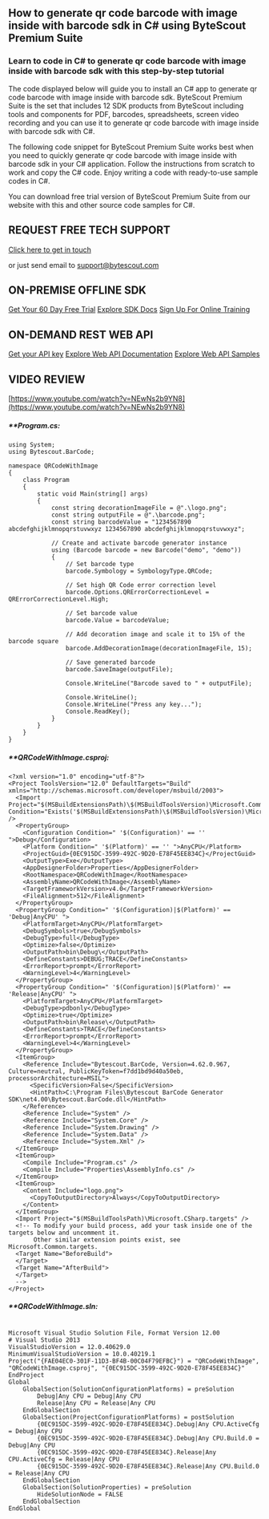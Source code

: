 ## How to generate qr code barcode with image inside with barcode sdk in C# using ByteScout Premium Suite

### Learn to code in C# to generate qr code barcode with image inside with barcode sdk with this step-by-step tutorial

The code displayed below will guide you to install an C# app to generate qr code barcode with image inside with barcode sdk. ByteScout Premium Suite is the set that includes 12 SDK products from ByteScout including tools and components for PDF, barcodes, spreadsheets, screen video recording and you can use it to generate qr code barcode with image inside with barcode sdk with C#.

The following code snippet for ByteScout Premium Suite works best when you need to quickly generate qr code barcode with image inside with barcode sdk in your C# application. Follow the instructions from scratch to work and copy the C# code. Enjoy writing a code with ready-to-use sample codes in C#.

You can download free trial version of ByteScout Premium Suite from our website with this and other source code samples for C#.

## REQUEST FREE TECH SUPPORT

[Click here to get in touch](https://bytescout.zendesk.com/hc/en-us/requests/new?subject=ByteScout%20Premium%20Suite%20Question)

or just send email to [support@bytescout.com](mailto:support@bytescout.com?subject=ByteScout%20Premium%20Suite%20Question) 

## ON-PREMISE OFFLINE SDK 

[Get Your 60 Day Free Trial](https://bytescout.com/download/web-installer?utm_source=github-readme)
[Explore SDK Docs](https://bytescout.com/documentation/index.html?utm_source=github-readme)
[Sign Up For Online Training](https://academy.bytescout.com/)


## ON-DEMAND REST WEB API

[Get your API key](https://pdf.co/documentation/api?utm_source=github-readme)
[Explore Web API Documentation](https://pdf.co/documentation/api?utm_source=github-readme)
[Explore Web API Samples](https://github.com/bytescout/ByteScout-SDK-SourceCode/tree/master/PDF.co%20Web%20API)

## VIDEO REVIEW

[https://www.youtube.com/watch?v=NEwNs2b9YN8](https://www.youtube.com/watch?v=NEwNs2b9YN8)




<!-- code block begin -->

##### ****Program.cs:**
    
```
using System;
using Bytescout.BarCode;

namespace QRCodeWithImage
{
	class Program
	{
		static void Main(string[] args)
		{
			const string decorationImageFile = @".\logo.png";
			const string outputFile = @".\barcode.png";
			const string barcodeValue = "1234567890 abcdefghijklmnopqrstuvwxyz 1234567890 abcdefghijklmnopqrstuvwxyz";
			
			// Create and activate barcode generator instance
			using (Barcode barcode = new Barcode("demo", "demo"))
			{
				// Set barcode type
				barcode.Symbology = SymbologyType.QRCode;

				// Set high QR Code error correction level
				barcode.Options.QRErrorCorrectionLevel = QRErrorCorrectionLevel.High;

				// Set barcode value
				barcode.Value = barcodeValue;

				// Add decoration image and scale it to 15% of the barcode square
				barcode.AddDecorationImage(decorationImageFile, 15);

				// Save generated barcode
				barcode.SaveImage(outputFile);

				Console.WriteLine("Barcode saved to " + outputFile);

				Console.WriteLine();
				Console.WriteLine("Press any key...");
				Console.ReadKey();
			}
		}
	}
}

```

<!-- code block end -->    

<!-- code block begin -->

##### ****QRCodeWithImage.csproj:**
    
```
<?xml version="1.0" encoding="utf-8"?>
<Project ToolsVersion="12.0" DefaultTargets="Build" xmlns="http://schemas.microsoft.com/developer/msbuild/2003">
  <Import Project="$(MSBuildExtensionsPath)\$(MSBuildToolsVersion)\Microsoft.Common.props" Condition="Exists('$(MSBuildExtensionsPath)\$(MSBuildToolsVersion)\Microsoft.Common.props')" />
  <PropertyGroup>
    <Configuration Condition=" '$(Configuration)' == '' ">Debug</Configuration>
    <Platform Condition=" '$(Platform)' == '' ">AnyCPU</Platform>
    <ProjectGuid>{0EC915DC-3599-492C-9D20-E78F45EE834C}</ProjectGuid>
    <OutputType>Exe</OutputType>
    <AppDesignerFolder>Properties</AppDesignerFolder>
    <RootNamespace>QRCodeWithImage</RootNamespace>
    <AssemblyName>QRCodeWithImage</AssemblyName>
    <TargetFrameworkVersion>v4.0</TargetFrameworkVersion>
    <FileAlignment>512</FileAlignment>
  </PropertyGroup>
  <PropertyGroup Condition=" '$(Configuration)|$(Platform)' == 'Debug|AnyCPU' ">
    <PlatformTarget>AnyCPU</PlatformTarget>
    <DebugSymbols>true</DebugSymbols>
    <DebugType>full</DebugType>
    <Optimize>false</Optimize>
    <OutputPath>bin\Debug\</OutputPath>
    <DefineConstants>DEBUG;TRACE</DefineConstants>
    <ErrorReport>prompt</ErrorReport>
    <WarningLevel>4</WarningLevel>
  </PropertyGroup>
  <PropertyGroup Condition=" '$(Configuration)|$(Platform)' == 'Release|AnyCPU' ">
    <PlatformTarget>AnyCPU</PlatformTarget>
    <DebugType>pdbonly</DebugType>
    <Optimize>true</Optimize>
    <OutputPath>bin\Release\</OutputPath>
    <DefineConstants>TRACE</DefineConstants>
    <ErrorReport>prompt</ErrorReport>
    <WarningLevel>4</WarningLevel>
  </PropertyGroup>
  <ItemGroup>
    <Reference Include="Bytescout.BarCode, Version=4.62.0.967, Culture=neutral, PublicKeyToken=f7dd1bd9d40a50eb, processorArchitecture=MSIL">
      <SpecificVersion>False</SpecificVersion>
      <HintPath>C:\Program Files\Bytescout BarCode Generator SDK\net4.00\Bytescout.BarCode.dll</HintPath>
    </Reference>
    <Reference Include="System" />
    <Reference Include="System.Core" />
    <Reference Include="System.Drawing" />
    <Reference Include="System.Data" />
    <Reference Include="System.Xml" />
  </ItemGroup>
  <ItemGroup>
    <Compile Include="Program.cs" />
    <Compile Include="Properties\AssemblyInfo.cs" />
  </ItemGroup>
  <ItemGroup>
    <Content Include="logo.png">
      <CopyToOutputDirectory>Always</CopyToOutputDirectory>
    </Content>
  </ItemGroup>
  <Import Project="$(MSBuildToolsPath)\Microsoft.CSharp.targets" />
  <!-- To modify your build process, add your task inside one of the targets below and uncomment it. 
       Other similar extension points exist, see Microsoft.Common.targets.
  <Target Name="BeforeBuild">
  </Target>
  <Target Name="AfterBuild">
  </Target>
  -->
</Project>
```

<!-- code block end -->    

<!-- code block begin -->

##### ****QRCodeWithImage.sln:**
    
```

Microsoft Visual Studio Solution File, Format Version 12.00
# Visual Studio 2013
VisualStudioVersion = 12.0.40629.0
MinimumVisualStudioVersion = 10.0.40219.1
Project("{FAE04EC0-301F-11D3-BF4B-00C04F79EFBC}") = "QRCodeWithImage", "QRCodeWithImage.csproj", "{0EC915DC-3599-492C-9D20-E78F45EE834C}"
EndProject
Global
	GlobalSection(SolutionConfigurationPlatforms) = preSolution
		Debug|Any CPU = Debug|Any CPU
		Release|Any CPU = Release|Any CPU
	EndGlobalSection
	GlobalSection(ProjectConfigurationPlatforms) = postSolution
		{0EC915DC-3599-492C-9D20-E78F45EE834C}.Debug|Any CPU.ActiveCfg = Debug|Any CPU
		{0EC915DC-3599-492C-9D20-E78F45EE834C}.Debug|Any CPU.Build.0 = Debug|Any CPU
		{0EC915DC-3599-492C-9D20-E78F45EE834C}.Release|Any CPU.ActiveCfg = Release|Any CPU
		{0EC915DC-3599-492C-9D20-E78F45EE834C}.Release|Any CPU.Build.0 = Release|Any CPU
	EndGlobalSection
	GlobalSection(SolutionProperties) = preSolution
		HideSolutionNode = FALSE
	EndGlobalSection
EndGlobal

```

<!-- code block end -->